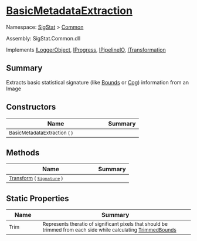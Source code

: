 # [BasicMetadataExtraction](./BasicMetadataExtraction.md)

Namespace: [SigStat]() > [Common](./README.md)

Assembly: SigStat.Common.dll

Implements [ILoggerObject](./ILoggerObject.md), [IProgress](./Helpers/IProgress.md), [IPipelineIO](./Pipeline/IPipelineIO.md), [ITransformation](./ITransformation.md)

## Summary
Extracts basic statistical signature (like [Bounds](https://github.com/hargitomi97/sigstat/blob/master/docs/md/SigStat/Common/Features.md) or [Cog](https://github.com/hargitomi97/sigstat/blob/master/docs/md/SigStat/Common/Features.md)) information from an Image

## Constructors

| Name | Summary | 
| --- | --- | 
| <sub>BasicMetadataExtraction (  )</sub><img width=80>| <sub></sub>| <br>


## Methods

| Name | Summary | 
| --- | --- | 
| <sub>[Transform](./Methods/BasicMetadataExtraction-100663458.md) ( [`Signature`](./Signature.md) )</sub><img width=80>| <sub></sub>| <br>


## Static Properties

| Name | Summary | 
| --- | --- | 
| <sub>Trim</sub><img width=80>| <sub>Represents theratio of significant pixels that should be trimmed  from each side while calculating [TrimmedBounds](https://github.com/hargitomi97/sigstat/blob/master/docs/md/SigStat/Common/Features.md)</sub>| <br>


